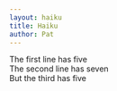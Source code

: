 ```yaml
---
layout: haiku
title: Haiku
author: Pat
---
```

The first line has five<br>
The second line has seven<br>
But the third has five<br>
